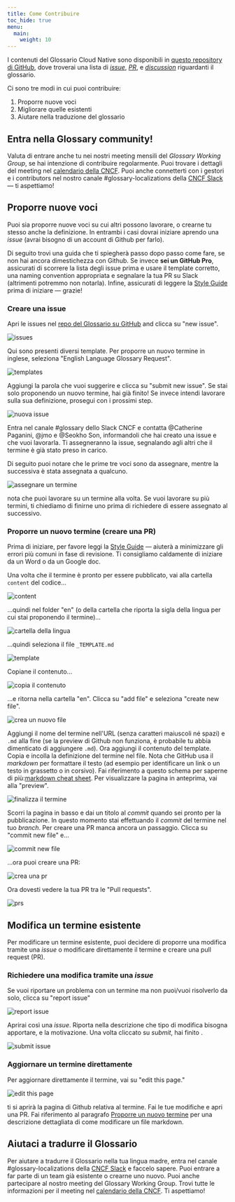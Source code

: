 ```yaml
---
title: Come Contribuire
toc_hide: true
menu:
  main:
    weight: 10
---
```


I contenuti del Glossario Cloud Native sono disponibili in [questo repository di GitHub](https://github.com/cncf/glossary), dove troverai una lista di [_issue_](https://github.com/cncf/glossary/issues), [_PR_](https://github.com/cncf/glossary/pulls), e [_discussion_](https://github.com/cncf/glossary/discussions) riguardanti il glossario. 

Ci sono tre modi in cui puoi contribuire:

1) Proporre nuove voci
2) Migliorare quelle esistenti
3) Aiutare nella traduzione del glossario

## Entra nella Glossary community! 
Valuta di entrare anche tu nei nostri meeting mensili del _Glossary Working Group_, se hai intenzione di contribuire regolarmente. Puoi trovare i dettagli del meeting nel [calendario della CNCF](https://www.cncf.io/calendar/). Puoi anche connetterti con i gestori e i contributors nel nostro canale #glossary-localizations della [CNCF Slack](http://cloud-native.slack.com/) — ti aspettiamo! 

## Proporre nuove voci
Puoi sia proporre nuove voci su cui altri possono lavorare, o crearne tu stesso anche la definizione. In entrambi i casi dovrai iniziare aprendo una _issue_ (avrai bisogno di un account di Github per farlo).

Di seguito trovi una guida che ti spiegherà passo dopo passo come fare, se non hai ancora dimestichezza con Github. Se invece **sei un GitHub Pro**, assicurati di scorrere la lista degli issue prima e usare il template corretto, una naming convention appropriata e segnalare la tua PR su Slack (altrimenti potremmo non notarla). Infine, assicurati di leggere la [Style Guide](https://glossary.cncf.io/style-guide/) prima di iniziare — grazie! 

### Creare una issue
Apri le issues nel [repo del Glossario su GitHub](https://github.com/cncf/glossary/issues) and clicca su "new issue".

![issues](/images/how-to/howto-01.png)

Qui sono presenti diversi template. Per proporre un nuovo termine in inglese, seleziona "English Language Glossary Request". 

![templates](/images/how-to/howto-02.png)

Aggiungi la parola che vuoi suggerire e clicca su "submit new issue". Se stai solo proponendo un nuovo termine, hai già finito! Se invece intendi lavorare sulla sua definizione, prosegui con i prossimi step.

![nuova issue](/images/how-to/howto-03.png)

Entra nel canale #glossary dello Slack CNCF e contatta @Catherine Paganini, @jmo e @Seokho Son, informandoli che hai creato una issue e che vuoi lavorarla. Ti assegneranno la issue, segnalando agli altri che il termine è già stato preso in carico.

Di seguito puoi notare che le prime tre voci sono da assegnare, mentre la successiva è stata assegnata a qualcuno.

![assegnare un termine](/images/how-to/howto-04.png)

nota che puoi lavorare su un termine alla volta. Se vuoi lavorare su più termini, ti chiediamo di finirne uno prima di richiedere di essere assegnato al successivo.

### Proporre un nuovo termine (creare una PR)

Prima di iniziare, per favore leggi la [Style Guide](https://glossary.cncf.io/style-guide/) — aiuterà a minimizzare gli errori più comuni in fase di revisione. Ti consigliamo caldamente di iniziare da un Word o da un Google doc. 

Una volta che il termine è pronto per essere pubblicato, vai alla cartella `content` del codice…

![content](/images/how-to/howto-05.png)

…quindi nel folder "en" (o della cartella che riporta la sigla della lingua per cui stai proponendo il termine)…

![cartella della lingua](/images/how-to/howto-06.png)

…quindi seleziona il file `_TEMPLATE.md`

![template](/images/how-to/howto-07.png)

Copiane il contenuto…

![copia il contenuto](/images/how-to/howto-08.png)

…e ritorna nella cartella "en". Clicca su "add file" e seleziona "create new file".

![crea un nuovo file](/images/how-to/howto-09.png)

Aggiungi il nome del termine nell'URL (senza caratteri maiuscoli né spazi) e `.md` alla fine (se la preview di Github non funziona, è probabile tu abbia dimenticato di aggiungere `.md`). Ora aggiungi il contenuto del template. Copia e incolla la definizione del termine nel file. 
Nota che GitHub usa il _markdown_ per formattare il testo (ad esempio per identificare un link o un testo in grassetto o in corsivo). Fai riferimento a questo schema per saperne di più:[markdown cheat sheet](https://www.markdownguide.org/cheat-sheet/). Per visualizzare la pagina in anteprima, vai alla "preview".

![finalizza il termine](/images/how-to/howto-10.png)

Scorri la pagina in basso e dai un titolo al _commit_ quando sei pronto per la pubblicazione. In questo momento stai effettuando il _commit_ del termine nel tuo _branch_. Per creare una PR manca ancora un passaggio. Clicca su "commit new file" e…

![commit new file](/images/how-to/howto-11.png)

…ora puoi creare una PR:

![crea una pr](/images/how-to/howto-12.png)

Ora dovesti vedere la tua PR tra le "Pull requests".

![prs](/images/how-to/howto-13.png)

## Modifica un termine esistente
Per modificare un termine esistente, puoi decidere di proporre una modifica tramite una _issue_ o modificare direttamente il termine e creare una pull request (PR).

### Richiedere una modifica tramite una _issue_
Se vuoi riportare un problema con un termine ma non puoi/vuoi risolverlo da solo, clicca su "report issue"

![report issue](/images/how-to/howto-14.png)

Aprirai così una _issue_. Riporta nella descrizione che tipo di modifica bisogna apportare, e la motivazione. Una volta cliccato su _submit_, hai finito . 

![submit issue](/images/how-to/howto-15.png)

### Aggiornare un termine direttamente
Per aggiornare direttamente il termine, vai su "edit this page." 

![edit this page](/images/how-to/howto-16.png)

ti si aprirà la pagina di Github relativa al termine. Fai le tue modifiche e apri una PR. Fai riferimento al paragrafo [Proporre un nuovo termine](#proporre-un-nuovo-termine-creare-una-pr) per una descrizione dettagliata di come modificare un file markdown.

## Aiutaci a tradurre il Glossario
Per aiutare a tradurre il Glossario nella tua lingua madre, entra nel canale #glossary-localizations della [CNCF Slack](http://cloud-native.slack.com/) e faccelo sapere. Puoi entrare a far parte di un team già esistente o crearne uno nuovo. Puoi anche partecipare al nostro meeting del Glossary Working Group. Trovi tutte le informazioni per il meeting nel [calendario della CNCF](https://www.cncf.io/calendar/). Ti aspettiamo!





